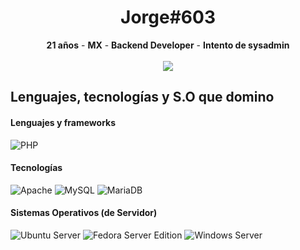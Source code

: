 <div align="center">
  
  <h1>Jorge#603</h1>
  <strong>21 años</strong> - <strong>MX</strong> - <strong>Backend Developer</strong> - <strong>Intento de sysadmin</strong>

  <br />
  <br />

  <a href="https://discord.com/users/917804384597970956">
  <img src="https://lanyard.cnrad.dev/api/917804384597970956?bg=0c0d0d&showDisplayName=true&hideActivity=whenNotUsed">
  </a>

<div align="left">
  <h2>Lenguajes, tecnologías y S.O que domino</h2>

  <h4>Lenguajes y frameworks</h4>
  <img src="https://shields.io/badge/PHP-0c0d0d?logo=PHP&logoColor=5D58FB&style=for-the-badge" alt="PHP">

  <h4>Tecnologías</h4>
  <img src="https://shields.io/badge/Apache-0c0d0d?logo=Apache&logoColor=EC0000&style=for-the-badge" alt="Apache">
  <img src="https://shields.io/badge/MySQL-0c0d0d?logo=Mysql&logoColor=1F65AB&style=for-the-badge" alt="MySQL">
  <img src="https://shields.io/badge/MariaDB-0c0d0d?logo=Mariadb&logoColor=D0823E&style=for-the-badge" alt="MariaDB">
  
  <h4>Sistemas Operativos (de Servidor)</h4>
  <img src="https://shields.io/badge/Ubuntu-0c0d0d?logo=Ubuntu&logoColor=FE2D00&style=for-the-badge" alt="Ubuntu Server">
  <img src="https://shields.io/badge/Fedora-0c0d0d?logo=Fedora&logoColor=528FFF&style=for-the-badge" alt="Fedora Server Edition">
  <img src="https://shields.io/badge/Windows_Server-0c0d0d?logo=Windows&logoColor=61B1E8&style=for-the-badge" alt="Windows Server">
  
</div>

</div>
